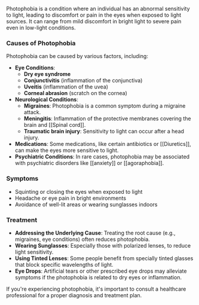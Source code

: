 Photophobia is a condition where an individual has an abnormal sensitivity to light, leading to discomfort or pain in the eyes when exposed to light sources. It can range from mild discomfort in bright light to severe pain even in low-light conditions.

### Causes of Photophobia
Photophobia can be caused by various factors, including:
- **Eye Conditions**: 
  - **Dry eye syndrome**
  - **Conjunctivitis** (inflammation of the conjunctiva)
  - **Uveitis** (inflammation of the uvea)
  - **Corneal abrasion** (scratch on the cornea)
- **Neurological Conditions**: 
  - **Migraines**: Photophobia is a common symptom during a migraine attack.
  - **Meningitis**: Inflammation of the protective membranes covering the brain and [[Spinal cord]].
  - **Traumatic brain injury**: Sensitivity to light can occur after a head injury.
- **Medications**: Some medications, like certain antibiotics or [[Diuretics]], can make the eyes more sensitive to light.
- **Psychiatric Conditions**: In rare cases, photophobia may be associated with psychiatric disorders like [[anxiety]] or [[agoraphobia]].

### Symptoms
- Squinting or closing the eyes when exposed to light
- Headache or eye pain in bright environments
- Avoidance of well-lit areas or wearing sunglasses indoors

### Treatment
- **Addressing the Underlying Cause**: Treating the root cause (e.g., migraines, eye conditions) often reduces photophobia.
- **Wearing Sunglasses**: Especially those with polarized lenses, to reduce light sensitivity.
- **Using Tinted Lenses**: Some people benefit from specially tinted glasses that block specific wavelengths of light.
- **Eye Drops**: Artificial tears or other prescribed eye drops may alleviate symptoms if the photophobia is related to dry eyes or inflammation.

If you're experiencing photophobia, it's important to consult a healthcare professional for a proper diagnosis and treatment plan.